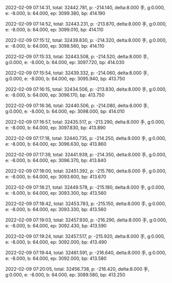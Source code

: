 2022-02-09 07:14:31, total: 32442.781, p: -214.140, delta:8.000 手, g:0.000, e: -8.000, b: 64.000, ep: 3099.380, bp: 414.190

2022-02-09 07:14:52, total: 32443.231, p: -213.870, delta:8.000 手, g:0.000, e: -8.000, b: 64.000, ep: 3099.010, bp: 414.110

2022-02-09 07:15:12, total: 32439.830, p: -214.320, delta:8.000 手, g:0.000, e: -8.000, b: 64.000, ep: 3098.560, bp: 414.110

2022-02-09 07:15:33, total: 32443.508, p: -214.520, delta:8.000 手, g:0.000, e: -8.000, b: 64.000, ep: 3097.720, bp: 414.030

2022-02-09 07:15:54, total: 32439.332, p: -214.060, delta:8.000 手, g:0.000, e: -8.000, b: 64.000, ep: 3095.940, bp: 413.750

2022-02-09 07:16:15, total: 32434.506, p: -213.830, delta:8.000 手, g:0.000, e: -8.000, b: 64.000, ep: 3096.170, bp: 413.750

2022-02-09 07:16:36, total: 32440.506, p: -214.080, delta:8.000 手, g:0.000, e: -8.000, b: 64.000, ep: 3098.000, bp: 414.010

2022-02-09 07:16:57, total: 32435.517, p: -213.290, delta:8.000 手, g:0.000, e: -8.000, b: 64.000, ep: 3097.830, bp: 413.890

2022-02-09 07:17:18, total: 32440.735, p: -214.250, delta:8.000 手, g:0.000, e: -8.000, b: 64.000, ep: 3096.630, bp: 413.860

2022-02-09 07:17:39, total: 32441.939, p: -214.350, delta:8.000 手, g:0.000, e: -8.000, b: 64.000, ep: 3096.370, bp: 413.840

2022-02-09 07:18:00, total: 32451.392, p: -215.760, delta:8.000 手, g:0.000, e: -8.000, b: 64.000, ep: 3093.600, bp: 413.670

2022-02-09 07:18:21, total: 32449.578, p: -215.180, delta:8.000 手, g:0.000, e: -8.000, b: 64.000, ep: 3093.300, bp: 413.560

2022-02-09 07:18:42, total: 32453.783, p: -215.150, delta:8.000 手, g:0.000, e: -8.000, b: 64.000, ep: 3093.330, bp: 413.560

2022-02-09 07:19:03, total: 32457.930, p: -216.290, delta:8.000 手, g:0.000, e: -8.000, b: 64.000, ep: 3092.430, bp: 413.590

2022-02-09 07:19:24, total: 32457.517, p: -215.920, delta:8.000 手, g:0.000, e: -8.000, b: 64.000, ep: 3092.000, bp: 413.490

2022-02-09 07:19:44, total: 32461.591, p: -216.640, delta:8.000 手, g:0.000, e: -8.000, b: 64.000, ep: 3092.000, bp: 413.580

2022-02-09 07:20:05, total: 32456.738, p: -216.420, delta:8.000 手, g:0.000, e: -8.000, b: 64.000, ep: 3089.580, bp: 413.250